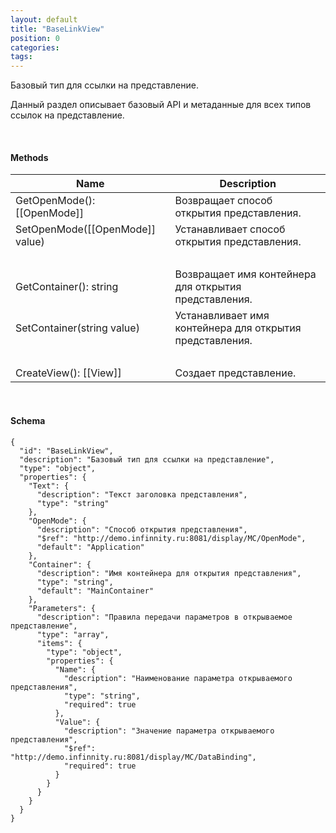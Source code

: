 ```yaml
---
layout: default
title: "BaseLinkView"
position: 0
categories: 
tags: 
---
```


Базовый тип для ссылки на представление.

Данный раздел описывает базовый API и метаданные для всех типов ссылок на представление.

   

#### Methods

|Name|Description|
|----|-----------|
|GetOpenMode(): [[OpenMode]]|Возвращает способ открытия представления.|
|SetOpenMode([[OpenMode]] value)|Устанавливает способ открытия представления.|
| | |
|GetContainer(): string|Возвращает имя контейнера для открытия представления.|
|SetContainer(string value)|Устанавливает имя контейнера для открытия представления.|
| | |
|CreateView(): [[View]]|Создает представление.|

    

#### Schema

```
{
  "id": "BaseLinkView",
  "description": "Базовый тип для ссылки на представление",
  "type": "object",
  "properties": {
    "Text": {
      "description": "Текст заголовка представления",
      "type": "string"
    },
    "OpenMode": {
      "description": "Способ открытия представления",
      "$ref": "http://demo.infinnity.ru:8081/display/MC/OpenMode",
      "default": "Application"
    },
    "Container": {
      "description": "Имя контейнера для открытия представления",
      "type": "string",
      "default": "MainContainer"
    },
    "Parameters": {
      "description": "Правила передачи параметров в открываемое представление",
      "type": "array",
      "items": {
        "type": "object",
        "properties": {
          "Name": {
            "description": "Наименование параметра открываемого представления",
            "type": "string",
            "required": true
          },
          "Value": {
            "description": "Значение параметра открываемого представления",
            "$ref": "http://demo.infinnity.ru:8081/display/MC/DataBinding",
            "required": true
          }
        }
      }
    }
  }
}
```

 

 

